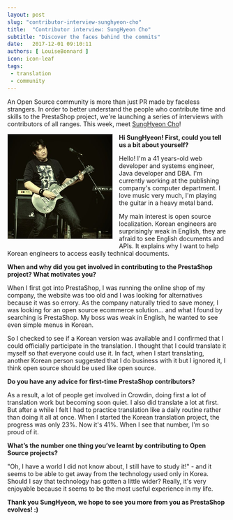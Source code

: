 ```yaml
---
layout: post
slug: "contributor-interview-sunghyeon-cho"
title:  "Contributor interview: SungHyeon Cho"
subtitle: "Discover the faces behind the commits"
date:   2017-12-01 09:10:11
authors: [ LouiseBonnard ]
icon: icon-leaf
tags:
 - translation
 - community
---
```


An Open Source community is more than just PR made by faceless strangers. In order to better understand the people who contribute time and skills to the PrestaShop project, we're launching a series of interviews with contributors of all ranges. This week, meet [SungHyeon Cho](https://crowdin.com/profile/jaymz9634)!


<img style="border: 1px solid #CCC; float: left; margin: 0 1em 1em 0;" width="240" height="240" src="/assets/images/2017/11/sunghyeon-cho.png">


**Hi SungHyeon! First, could you tell us a bit about yourself?**

Hello! I'm a 41 years-old web developer and systems engineer, Java developer and DBA. I'm currently working at the publishing company's computer department. I love music very much, I'm playing the guitar in a heavy metal band.

My main interest is open source localization. Korean engineers are surprisingly weak in English, they are afraid to see English documents and APIs. It explains why I want to help Korean engineers to access easily technical documents.


**When and why did you get involved in contributing to the PrestaShop project? What motivates you?**

When I first got into PrestaShop, I was running the online shop of my company, the website was too old and I was looking for alternatives because it was so errory. As the company naturally tried to save money, I was looking for an open source ecommerce solution… and what I found by searching is PrestaShop. My boss was weak in English, he wanted to see even simple menus in Korean.

So I checked to see if a Korean version was available and I confirmed that I could officially participate in the translation. I thought that I could translate it myself so that everyone could use it. In fact, when I start translating, another Korean person suggested that I do business with it but I ignored it, I think open source should be used like open source.


**Do you have any advice for first-time PrestaShop contributors?**

As a result, a lot of people get involved in Crowdin, doing first a lot of translation work but becoming soon quiet. I also did translate a lot at first. But after a while I felt I had to practice translation like a daily routine rather than doing it all at once. When I started the Korean translation project, the progress was only 23%. Now it's 41%. When I see that number, I'm so proud of it.


**What’s the number one thing you’ve learnt by contributing to Open Source projects?**

"Oh, I have a world I did not know about, I still have to study it!" - and it seems to be able to get away from the technology used only in Korea. Should I say that technology has gotten a little wider? Really, it's very enjoyable because it seems to be the most useful experience in my life.


**Thank you SungHyeon, we hope to see you more from you as PrestaShop evolves! :)**
